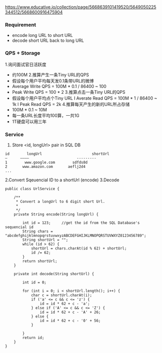 https://www.educative.io/collection/page/5668639101419520/5649050225344512/5668600916475904


### Requirement
* encode long URL to short URL
* decode short URL back to long URL

### QPS + Storage
1.询问面试官日活跃度
 * 约100M
2.推算产生一条Tiny URL的QPS
* 假设每个用户平均每天发0.1条带URL的微博
* Average Write QPS = 100M * 0.1 / 86400 ~ 100
* Peak Write QPS = 100 * 2
3.推算点击一条Tiny URL的QPS
* 假设每个用户平均点个Tiny URL
I Averate Read QPS = 100M * 1 / 86400 ~ 1k
I Peak Read QPS = 2k
4.推算每天产生的新的URL所占存储
* 100M * 0.1 ~ 10M
* 每一条URL长度平均100算，一共1G
* 1T硬盘可以用三年

### Service

1. Store <id, longUrl> pair in SQL DB
```
id        longUrl                       shortUrl
—      ————                      ---------
1        www.google.com        sdfds8d
2       www.amazon.com       aeflj2d4
...
```

2.Convert Sqeuencial ID to a shortUrl (encode)
3.Decode

```
public class UrlService {

    /**
     * Convert a longUrl to 6 digit short Url.
     *
     */
    private String encode(String longUrl) {

        int id = 123;     //get the id from the SQL Database's sequencial id
        String chars = "abcdefghijklmnopqrstuvwxyzABCDEFGHIJKLMNOPQRSTUVWXYZ0123456789";
        String shortUrl = "";
        while (id > 62) {
            shortUrl = chars.charAt(id % 62) + shortUrl;
            id /= 62;
        }
        return shortUrl;
    }

    private int decode(String shortUrl) {

        int id = 0;

        for (int i = 0; i < shortUrl.length(); i++) {
            char c = shortUrl.charAt(i);
            if ('a' <= c && c <= 'z') {
                id = id * 62 + c - 'a';
            } else if ('A' <= c && c <= 'Z') {
                id = id * 62 + c - 'A' + 26;
            } else {
                id = id * 62 + c - '0' + 56;
            }

        }
        return id;
    }
}
```
